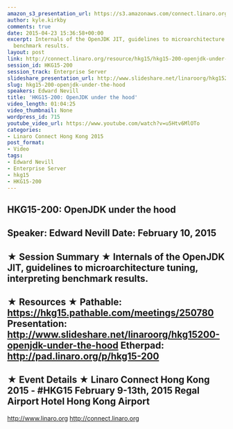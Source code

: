 ```yaml
---
amazon_s3_presentation_url: https://s3.amazonaws.com/connect.linaro.org/hkg15/Videos/02-10-Tuesday/HKG15-200.pdf
author: kyle.kirkby
comments: true
date: 2015-04-23 15:36:58+00:00
excerpt: Internals of the OpenJDK JIT, guidelines to microarchitecture tuning, interpreting
  benchmark results.
layout: post
link: http://connect.linaro.org/resource/hkg15/hkg15-200-openjdk-under-the-hood/
session_id: HKG15-200
session_track: Enterprise Server
slideshare_presentation_url: http://www.slideshare.net/linaroorg/hkg15200-openjdk-under-the-hood
slug: hkg15-200-openjdk-under-the-hood
speakers: Edward Nevill
title: 'HKG15-200: OpenJDK under the hood'
video_length: 01:04:25
video_thumbnail: None
wordpress_id: 715
youtube_video_url: https://www.youtube.com/watch?v=u5Htv6MlOTo
categories:
- Linaro Connect Hong Kong 2015
post_format:
- Video
tags:
- Edward Nevill
- Enterprise Server
- hkg15
- HKG15-200
---
```


HKG15-200: OpenJDK under the hood 
--------------------------------------------------- 
Speaker: Edward Nevill 
Date: February 10, 2015 
--------------------------------------------------- 
★ Session Summary ★ 
Internals of the OpenJDK JIT, guidelines to microarchitecture tuning, interpreting benchmark results.
-------------------------------------------------- 
★ Resources ★ 
Pathable: https://hkg15.pathable.com/meetings/250780 
Presentation:  http://www.slideshare.net/linaroorg/hkg15200-openjdk-under-the-hood
Etherpad: http://pad.linaro.org/p/hkg15-200 
--------------------------------------------------- 
★ Event Details ★ 
Linaro Connect Hong Kong 2015 - #HKG15 
February 9-13th, 2015 
Regal Airport Hotel Hong Kong Airport 
--------------------------------------------------- 
http://www.linaro.org 
http://connect.linaro.org
